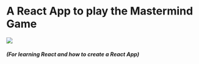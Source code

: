 # A React App to play the Mastermind Game
![](https://img.shields.io/badge/dynamic/json?color=green&label=version&query=version&url=https%3A%2F%2Fraw.githubusercontent.com%2FBill-GD%2Fmastermind-game%2Fmain%2Fpackage.json&style=plastic)
##### _(For learning React and how to create a React App)_
